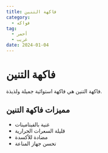 ```yaml
---
title: فاكهة التنين
category:
  - فواكه
tag:
  - أحمر
  - غريب
date: 2024-01-04
---
```


# فاكهة التنين

فاكهة التنين هي فاكهة استوائية جميلة ولذيذة.

<!-- more -->

## مميزات فاكهة التنين

- غنية بالفيتامينات
- قليلة السعرات الحرارية
- مضادة للأكسدة
- تحسن جهاز المناعة
